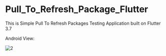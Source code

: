 # Pull_To_Refresh_Package_Flutter

This is Simple Pull To Refresh Packages Testing Application built on Flutter 3.7

Android View:

![2](https://user-images.githubusercontent.com/98497929/226515993-dabf2914-fec4-4d47-9982-591e6a1df921.PNG)
